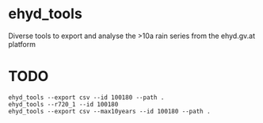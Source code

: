 # ehyd_tools
Diverse tools to export and analyse the >10a rain series from the ehyd.gv.at platform

# TODO

```
ehyd_tools --export csv --id 100180 --path .
ehyd_tools --r720_1 --id 100180
ehyd_tools --export csv --max10years --id 100180 --path .
```